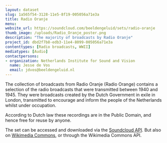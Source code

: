 ```yaml
---
layout: dataset
slug: 1a565f54-3128-11e5-8f19-005056a71e3a
title: Radio Oranje
menu: 
website_url: https://soundcloud.com/beeldengeluid/sets/radio-oranje
thumb_image: /uploads/Radio_Oranje_poster.png
description: "The majority of broadcasts by Radio Oranje"
project_id: dbd2f7b8-edb3-11e4-8099-005056a71e3a
contenttypes: [Radio broadcasts, WWII]
mediatypes: [Audio]
contactpersons: 
- organization: Netherlands Institute for Sound and Vision
  name: Jesse de Vos
  email: jdvos@beeldengeluid.nl
---
```


The collection of broadcasts from Radio Oranje (Radio Orange) contains a selection of the radio broadcasts that were transmitted between 1940 and 1945. They were broadcasts created by the Dutch Government in exile in London, transmitted to encourage and inform the people of the Netherlands whilst under occupation.

According to Dutch law these recordings are in the Public Domain, and hence free for reuse by anyone.

The set can be accessed and downloaded via the [Soundcloud API](https://developers.soundcloud.com/docs/api/guide). But also on [Wikimedia Commons](https://commons.wikimedia.org/wiki/Category:Radio_Broadcasts_by_Radio_Oranje), or through the Wikimedia Commons API.
